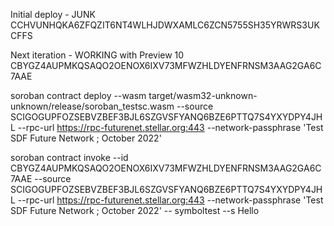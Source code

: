 Initial deploy - JUNK
CCHVUNHQKA6ZFQZIT6NT4WLHJDWXAMLC6ZCN5755SH35YRWRS3UKCFFS

Next iteration - WORKING with Preview 10
CBYGZ4AUPMKQSAQO2OENOX6IXV73MFWZHLDYENFRNSM3AAG2GA6C7AAE

soroban contract deploy --wasm target/wasm32-unknown-unknown/release/soroban_testsc.wasm --source SCIGOGUPFOZSEBVZBEF3BJL6SZGVSFYANQ6BZE6PTTQ7S4YXYDPY4JHL --rpc-url https://rpc-futurenet.stellar.org:443 --network-passphrase 'Test SDF Future Network ; October 2022'

soroban contract invoke --id CBYGZ4AUPMKQSAQO2OENOX6IXV73MFWZHLDYENFRNSM3AAG2GA6C7AAE --source SCIGOGUPFOZSEBVZBEF3BJL6SZGVSFYANQ6BZE6PTTQ7S4YXYDPY4JHL --rpc-url https://rpc-futurenet.stellar.org:443 --network-passphrase 'Test SDF Future Network ; October 2022' -- symboltest --s Hello

